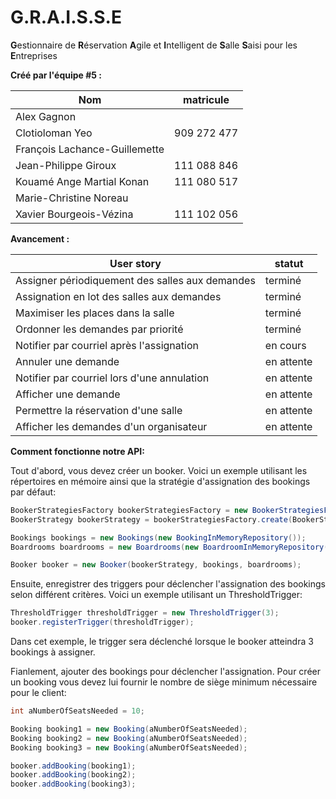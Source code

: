 # G.R.A.I.S.S.E
<b>G</b>estionnaire de <b>R</b>éservation <b>A</b>gile et <b>I</b>ntelligent de <b>S</b>alle <b>S</b>aisi pour les <b>E</b>ntreprises

<b>Créé par l'équipe #5 :</b>

Nom                            | matricule
-------------------------------|-----------------------------------
Alex Gagnon                    |
Clotioloman Yeo                |909 272 477
François Lachance-Guillemette  |
Jean-Philippe Giroux           |111 088 846
Kouamé Ange Martial Konan      |111 080 517
Marie-Christine Noreau         |
Xavier Bourgeois-Vézina        |111 102 056


<b>Avancement :</b>

User story                                        | statut
--------------------------------------------------|-----------------------------------
Assigner périodiquement des salles aux demandes   |terminé
Assignation en lot des salles aux demandes        |terminé
Maximiser les places dans la salle                |terminé
Ordonner les demandes par priorité                |terminé
Notifier par courriel après l'assignation         |en cours
Annuler une demande                               |en attente
Notifier par courriel lors d'une annulation       |en attente
Afficher une demande                              |en attente
Permettre la réservation d'une salle              |en attente
Afficher les demandes d'un organisateur           |en attente

<b>Comment fonctionne notre API: </b>

Tout d'abord, vous devez créer un booker. Voici un exemple utilisant 
les répertoires en mémoire ainsi que la stratégie d'assignation des bookings par défaut:

```java
BookerStrategiesFactory bookerStrategiesFactory = new BookerStrategiesFactory();
BookerStrategy bookerStrategy = bookerStrategiesFactory.create(BookerStrategiesFactory.StrategyType.BASIC);

Bookings bookings = new Bookings(new BookingInMemoryRepository());
Boardrooms boardrooms = new Boardrooms(new BoardroomInMemoryRepository());

Booker booker = new Booker(bookerStrategy, bookings, boardrooms);
```

Ensuite, enregistrer des triggers pour déclencher l'assignation des bookings selon différent critères.
Voici un exemple utilisant un ThresholdTrigger:

```java
ThresholdTrigger thresholdTrigger = new ThresholdTrigger(3);
booker.registerTrigger(thresholdTrigger);
```

Dans cet exemple, le trigger sera déclenché lorsque le booker atteindra 3 bookings à assigner.

Fianlement, ajouter des bookings pour déclencher l'assignation. Pour créer un booking vous devez lui fournir le nombre de siège minimum nécessaire pour le client:

```java
int aNumberOfSeatsNeeded = 10;

Booking booking1 = new Booking(aNumberOfSeatsNeeded);
Booking booking2 = new Booking(aNumberOfSeatsNeeded);
Booking booking3 = new Booking(aNumberOfSeatsNeeded);

booker.addBooking(booking1);
booker.addBooking(booking2);
booker.addBooking(booking3);
```


